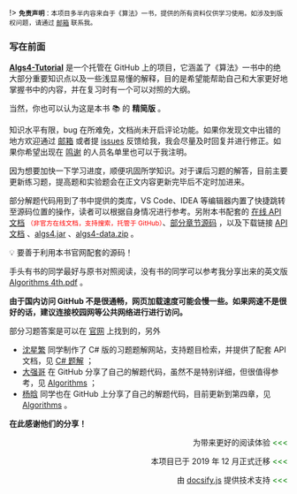 !> <small><b>免责声明</b>：本项目多半内容来自于《算法》一书，提供的所有资料仅供学习使用。如涉及到版权问题，请通过 [邮箱](mailto:foyoodo@gmail.com) 联系我。</small>

### 写在前面

[**Algs4-Tutorial**](https://github.com/treldo/Algs4-Tutorial) 是一个托管在 GitHub 上的项目，它涵盖了《算法》一书中的绝大部分重要知识点以及一些浅显易懂的解释，目的是希望能帮助自己和大家更好地掌握书中的内容，并在复习时有一个可以对照的大纲。

当然，你也可以认为这是本书 📚 的 **精简版** 。

知识水平有限，bug 在所难免，文档尚未开启评论功能。如果你发现文中出错的地方欢迎通过 [邮箱](mailto:foyoodo@gmail.com) 或者提 <a href="https://github.com/treldo/Algorithms-4th-Tutorial/issues/new" target="_blank">issues</a> 反馈给我，我会尽量及时回复并进行修正。如果你希望出现在 [鸣谢]() 的人员名单里也可以于我注明。

因为想要加快一下学习进度，顺便巩固所学知识。对于课后习题的解答，目前主要更新练习题，提高题和实验题会在正文内容更新完毕后不定时加进来。

部分解题代码用到了书中提供的类库，VS Code、IDEA 等编辑器内置了快捷跳转至源码位置的操作，读者可以根据自身情况进行参考。另附本书配套的 <a href="https://treldo.github.io/Javadoc_algs4/index.html" target="_blank">在线 API 文档</a> <font color="red"><small>（非官方在线文档，支持搜索，托管于 GitHub）</small></font>、[部分章节源码](https://algs4.cs.princeton.edu/code/) ，以及下载链接 [API 文档](https://github.com/treldo/Javadoc_algs4/archive/master.zip) 、[algs4.jar](https://algs4.cs.princeton.edu/code/algs4.jar) 、[algs4-data.zip](https://algs4.cs.princeton.edu/code/algs4-data.zip) 。

💡 要善于利用本书官网配套的源码！

手头有书的同学最好与原书对照阅读，没有书的同学可以参考我分享出来的英文版 <a href="https://wwe.lanzous.com/ioxHMin4ani" target="_blank">Algorithms 4th.pdf</a> 。

**由于国内访问 GitHub 不是很通畅，网页加载速度可能会慢一些。如果网速不是很好的话，建议连接校园网等公共网络进行进行访问。**

部分习题答案是可以在 <a href="https://algs4.cs.princeton.edu/home/" target="_blank">官网</a> 上找到的，另外
- <a href="https://github.com/ikesnowy" target="_blank">沈星繁</a> 同学制作了 C# 版的习题题解网站，支持题目检索，并提供了配套 API 文档，见 <a href="https://alg4.ikesnowy.com" target="_blank">C# 题解</a> ；
- <a href="https://github.com/jimmysuncpt" target="_blank">大强哥</a> 在 GitHub 分享了自己的解题代码，虽然不是特别详细，但很值得参考，见 <a href="https://github.com/jimmysuncpt/Algorithms" target="_blank">Algorithms</a> ；
- <a href="https://github.com/YangXiaoHei" target="_blank">杨晗</a> 同学也在 GitHub 上分享了自己的解题代码，目前更新到第四章，见 <a href="https://github.com/YangXiaoHei/Algorithms" target="_blank">Algorithms</a> 。

**在此感谢他们的分享！**

<div style="text-align: right;">

为带来更好的阅读体验 <font color="green"><<<</font>

本项目已于 2019 年 12 月正式迁移 <font color="green"><<<</font>

由 [docsify.js](https://docsify.js.org) 提供技术支持 <font color="green"><<<</font>

</div>
